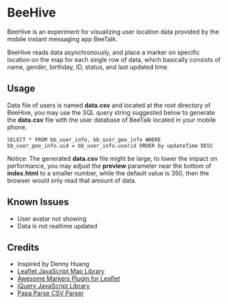 BeeHive
================
BeeHive is an experiment for visualizing user location data provided by the mobile instant messaging app BeeTalk.

BeeHive reads data asynchronously, and place a marker on specific location on the map for each single row of data, which basically consists of name, gender, birthday, ID, status, and last updated time.

## Usage
Data file of users is named **data.csv** and located at the root directory of BeeHive, you may use the SQL query string suggested below to generate the **data.csv** file with the user database of BeeTalk located in your mobile phone.

	SELECT * FROM bb_user_info, bb_user_geo_info WHERE bb_user_geo_info.uid = bb_user_info.userid ORDER by updateTime DESC

Notice: The generated **data.csv** file might be large, to lower the impact on performance, you may adjust the **preview** parameter near the bottom of **index.html** to a smaller number, while the default value is 350, then the browser would only read that amount of data.

## Known Issues
 - User avatar not showing
 - Data is not realtime updated

## Credits
 - Inspired by Denny Huang
 - [Leaflet JavaScript Map Library](http://leafletjs.com/)
 - [Awesome Markers Plugin for Leaflet](https://github.com/lvoogdt/Leaflet.awesome-markers)
 - [jQuery JavaScript Library](http://jquery.com/)
 - [Papa Parse CSV Parser](http://papaparse.com/)
